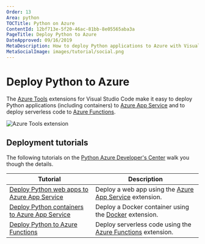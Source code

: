 ```yaml
---
Order: 13
Area: python
TOCTitle: Python on Azure
ContentId: 12bf713e-5f20-46ac-81bb-8e05565aba3a
PageTitle: Deploy Python to Azure
DateApproved: 09/16/2019
MetaDescription: How to deploy Python applications to Azure with Visual Studio Code
MetaSocialImage: images/tutorial/social.png
---
```


# Deploy Python to Azure

The [Azure Tools](https://marketplace.visualstudio.com/items?itemName=ms-vscode.vscode-node-azure-pack) extensions for Visual Studio Code make it easy to deploy Python applications (including containers) to [Azure App Service](https://azure.microsoft.com/services/app-service) and to deploy serverless code to [Azure Functions](https://azure.microsoft.com/services/functions).

![Azure Tools extension](images/azure/azure-tools.png)

## Deployment tutorials

The following tutorials on the [Python Azure Developer's Center](https://docs.microsoft.com/azure/python) walk you though the details.

| Tutorial                                                                                                                       | Description                                                                                                                                            |
| ------------------------------------------------------------------------------------------------------------------------------ | ------------------------------------------------------------------------------------------------------------------------------------------------------ |
| [Deploy Python web apps to Azure App Service](https://docs.microsoft.com/azure/python/tutorial-deploy-app-service-on-linux-01) | Deploy a web app using the [Azure App Service](https://marketplace.visualstudio.com/items?itemName=ms-azuretools.vscode-azureappservice) extension.    |
| [Deploy Python containers to Azure App Service](https://docs.microsoft.com/azure/python/tutorial-deploy-containers-01)         | Deploy a Docker container using the [Docker](https://marketplace.visualstudio.com/items?itemName=ms-azuretools.vscode-docker) extension.               |
| [Deploy Python to Azure Functions](https://docs.microsoft.com/azure/python/tutorial-vs-code-serverless-python-01)              | Deploy serverless code using the [Azure Functions](https://marketplace.visualstudio.com/items?itemName=ms-azuretools.vscode-azurefunctions) extension. |
